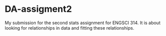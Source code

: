 # DA-assigment2

My submission for the second stats assignment for ENGSCI 314. It is about looking for relationships in data and fitting these relationships.
